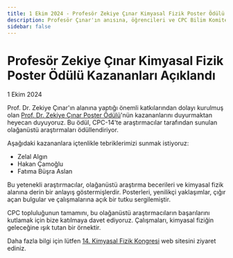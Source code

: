 ```yaml
---
title: 1 Ekim 2024 - Profesör Zekiye Çınar Kimyasal Fizik Poster Ödülü Kazananları Açıklandı
description: Profesör Çınar'ın anısına, öğrencileri ve CPC Bilim Komitesi, Çınar ailesi tarafından cömertçe finanse edilen Zekiye Çınar Kimyasal Fizik Poster Ödülü kazananları açıklandı.
sidebar: false
---
```


# Profesör Zekiye Çınar Kimyasal Fizik Poster Ödülü Kazananları Açıklandı

1 Ekim 2024

Prof. Dr. Zekiye Çınar'ın alanına yaptığı önemli katkılarından dolayı kurulmuş olan [Prof. Dr. Zekiye Çınar Poster Ödülü](../2024-03-27-profesor-zekiye-cinar-kimyasal-fizik-poster-odulleri/)'nün kazananlarını duyurmaktan heyecan duyuyoruz. Bu ödül, CPC-14'te araştırmacılar tarafından sunulan olağanüstü araştırmaları ödüllendiriyor.

Aşağıdaki kazananlara içtenlikle tebriklerimizi sunmak istiyoruz:

- Zelal Algın
- Hakan Çamoğlu
- Fatıma Büşra Aslan

Bu yetenekli araştırmacılar, olağanüstü araştırma becerileri ve kimyasal fizik alanına derin bir anlayış göstermişlerdir. Posterleri, yenilikçi yaklaşımlar, çığır açan bulgular ve çalışmalarına açık bir tutku sergilemiştir.

CPC topluluğunun tamamını, bu olağanüstü araştırmacıların başarılarını kutlamak için bize katılmaya davet ediyoruz. Çalışmaları, kimyasal fiziğin geleceğine ışık tutan bir örnektir.

Daha fazla bilgi için lütfen [14. Kimyasal Fizik Kongresi](https://cpc14.trakya.edu.tr/pages/zekiye-cinar-poster-awards) web sitesini ziyaret ediniz.
